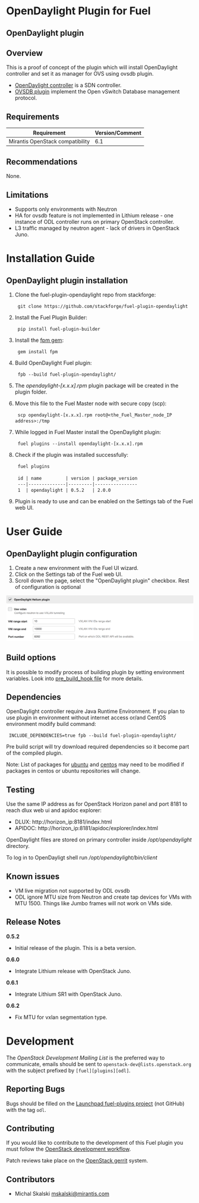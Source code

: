 OpenDaylight Plugin for Fuel
================================

OpenDaylight plugin
-----------------------

Overview
--------

This is a proof of concept of the plugin which will install OpenDaylight controller and set it as manager for OVS using ovsdb plugin.

* [OpenDaylight controller](https://wiki.opendaylight.org/view/OpenDaylight_Controller:Main) is a SDN controller.
* [OVSDB plugin](https://wiki.opendaylight.org/view/OVSDB_Integration:Main) implement the Open vSwitch Database management protocol.

Requirements
------------

| Requirement                      | Version/Comment |
|----------------------------------|-----------------|
| Mirantis OpenStack compatibility | 6.1             |

Recommendations
---------------

None.

Limitations
-----------

* Supports only environments with Neutron
* HA for ovsdb feature is not implemented in Lithium release - one instance of ODL controller runs on primary OpenStack controller.
* L3 traffic managed by neutron agent - lack of drivers in OpenStack Juno.

Installation Guide
==================

OpenDaylight plugin installation
----------------------------------------

1. Clone the fuel-plugin-opendaylight repo from stackforge:

        git clone https://github.com/stackforge/fuel-plugin-opendaylight

2. Install the Fuel Plugin Builder:

        pip install fuel-plugin-builder

3. Install the [fpm gem](https://github.com/jordansissel/fpm):

        gem install fpm
    
4. Build OpenDaylight Fuel plugin:

        fpb --build fuel-plugin-opendaylight/

5. The *opendaylight-[x.x.x].rpm* plugin package will be created in the plugin folder.
  
6. Move this file to the Fuel Master node with secure copy (scp):

        scp opendaylight-[x.x.x].rpm root@<the_Fuel_Master_node_IP address>:/tmp

7. While logged in Fuel Master install the OpenDaylight plugin:

        fuel plugins --install opendaylight-[x.x.x].rpm

8. Check if the plugin was installed successfully:

        fuel plugins

        id | name         | version | package_version
        ---|--------------|---------|----------------
        1  | opendaylight | 0.5.2   | 2.0.0

9. Plugin is ready to use and can be enabled on the Settings tab of the Fuel web UI.


User Guide
==========

OpenDaylight plugin configuration
---------------------------------------------

1. Create a new environment with the Fuel UI wizard.
2. Click on the Settings tab of the Fuel web UI.
3. Scroll down the page, select the "OpenDaylight plugin" checkbox.
   Rest of configuration is optional


![OpenDaylight options](./figures/opendaylight-options.png "OpenDaylight options")

Build options
-------------

It is possible to modify process of building plugin by setting environment variables. Look into [pre_build_hook file](pre_build_hook) for more details.

Dependencies
------------

OpenDaylight controller require Java Runtime Environment.
If you plan to use plugin in environment without internet access or/and CentOS environment modify build command:

     INCLUDE_DEPENDENCIES=true fpb --build fuel-plugin-opendaylight/

Pre build script will try download required dependencies so it become part of the compiled plugin.

Note: List of packages for [ubuntu](odl_package/ubuntu/dependencies.txt) and [centos](odl_package/centos/dependencies.txt) may need to be modified if packages in centos or ubuntu repositories will change.

Testing
-------

Use the same IP address as for OpenStack Horizon panel and port 8181 to reach dlux web ui and apidoc explorer:

* DLUX: http://horizon_ip:8181/index.html
* APIDOC: http://horizon_ip:8181/apidoc/explorer/index.html

OpenDaylight files are stored on primary controller inside */opt/opendaylight* directory.

To log in to OpenDayligt shell run */opt/opendaylight/bin/client*

Known issues
------------

* VM live migration not supported by ODL ovsdb
* ODL ignore MTU size from Neutron and create tap devices for VMs with MTU 1500. Things like Jumbo frames will not work on VMs side.

Release Notes
-------------

**0.5.2**

* Initial release of the plugin. This is a beta version.

**0.6.0**

* Integrate Lithium release with OpenStack Juno.

**0.6.1**

* Integrate Lithium SR1 with OpenStack Juno.

**0.6.2**

* Fix MTU for vxlan segmentation type.

Development
===========

The *OpenStack Development Mailing List* is the preferred way to communicate,
emails should be sent to `openstack-dev@lists.openstack.org` with the subject
prefixed by `[fuel][plugins][odl]`.

Reporting Bugs
--------------

Bugs should be filled on the [Launchpad fuel-plugins project](
https://bugs.launchpad.net/fuel-plugins) (not GitHub) with the tag `odl`.


Contributing
------------

If you would like to contribute to the development of this Fuel plugin you must
follow the [OpenStack development workflow](
http://docs.openstack.org/infra/manual/developers.html#development-workflow).

Patch reviews take place on the [OpenStack gerrit](
https://review.openstack.org/#/q/status:open+project:stackforge/fuel-plugin-opendaylight,n,z)
system.

Contributors
------------

* Michal Skalski <mskalski@mirantis.com>
